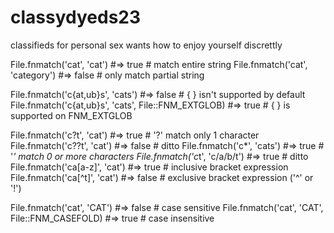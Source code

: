 # classydyeds23
classifieds for personal sex wants
how to enjoy yourself discrettly







File.fnmatch('cat',       'cat')        #=> true  # match entire string
File.fnmatch('cat',       'category')   #=> false # only match partial string

File.fnmatch('c{at,ub}s', 'cats')                    #=> false # { } isn't supported by default
File.fnmatch('c{at,ub}s', 'cats', File::FNM_EXTGLOB) #=> true  # { } is supported on FNM_EXTGLOB

File.fnmatch('c?t',     'cat')          #=> true  # '?' match only 1 character
File.fnmatch('c??t',    'cat')          #=> false # ditto
File.fnmatch('c*',      'cats')         #=> true  # '*' match 0 or more characters
File.fnmatch('c*t',     'c/a/b/t')      #=> true  # ditto
File.fnmatch('ca[a-z]', 'cat')          #=> true  # inclusive bracket expression
File.fnmatch('ca[^t]',  'cat')          #=> false # exclusive bracket expression ('^' or '!')

File.fnmatch('cat', 'CAT')                     #=> false # case sensitive
File.fnmatch('cat', 'CAT', File::FNM_CASEFOLD) #=> true  # case insensitive

